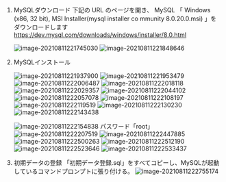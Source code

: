 1. MySQLダウンロード
   下記の URL のページを開き、 MySQL 「 Windows (x86, 32 bit), MSI Installer(mysql installer co
   mmunity 8.0.20.0.msi) 」をダウンロードします
   https://dev.mysql.com/downloads/windows/installer/8.0.html

   ![image-20210811221745030](https://github.com/k-jinma/IT-Seminar/blob/master/images\image-20210811221745030.png)
   ![image-20210811221848646](https://github.com/k-jinma/IT-Seminar/blob/master/images\image-20210811221848646.png)

2. MySQLインストール

   ![image-20210811221937900](https://github.com/k-jinma/IT-Seminar/blob/master/images\image-20210811221937900.png)
   ![image-20210811221953479](https://github.com/k-jinma/IT-Seminar/blob/master/images\image-20210811221953479.png)
   ![image-20210811222006487](https://github.com/k-jinma/IT-Seminar/blob/master/images\image-20210811222006487.png)
   ![image-20210811222018118](https://github.com/k-jinma/IT-Seminar/blob/master/images\image-20210811222018118.png)
   ![image-20210811222029357](https://github.com/k-jinma/IT-Seminar/blob/master/images\image-20210811222029357.png)
   ![image-20210811222044102](https://github.com/k-jinma/IT-Seminar/blob/master/images\image-20210811222044102.png)
   ![image-20210811222057078](https://github.com/k-jinma/IT-Seminar/blob/master/images\image-20210811222057078.png)
   ![image-20210811222108197](https://github.com/k-jinma/IT-Seminar/blob/master/images\image-20210811222108197.png)
   ![image-20210811222119519](https://github.com/k-jinma/IT-Seminar/blob/master/images\image-20210811222119519.png)
   ![image-20210811222130230](https://github.com/k-jinma/IT-Seminar/blob/master/images\image-20210811222130230.png)
   ![image-20210811222143438](https://github.com/k-jinma/IT-Seminar/blob/master/images\image-20210811222143438.png)

   ![image-20210811222154838](https://github.com/k-jinma/IT-Seminar/blob/master/images\image-20210811222154838.png)
   パスワード「root」
   ![image-20210811222207519](https://github.com/k-jinma/IT-Seminar/blob/master/images\image-20210811222207519.png)
   ![image-20210811222447885](https://github.com/k-jinma/IT-Seminar/blob/master/images\image-20210811222447885.png)
   ![image-20210811222500263](https://github.com/k-jinma/IT-Seminar/blob/master/images\image-20210811222500263.png)
   ![image-20210811222512190](https://github.com/k-jinma/IT-Seminar/blob/master/images\image-20210811222512190.png)
   ![image-20210811222523646](https://github.com/k-jinma/IT-Seminar/blob/master/images\image-20210811222523646.png)
   ![image-20210811222533437](https://github.com/k-jinma/IT-Seminar/blob/master/images\image-20210811222533437.png)

3. 初期データの登録
   「初期データ登録.sql」をすべてコピーし、MySQLが起動しているコマンドプロンプトに張り付ける。
   ![image-20210811222755174](https://github.com/k-jinma/IT-Seminar/blob/master/images\image-20210811222755174.png)